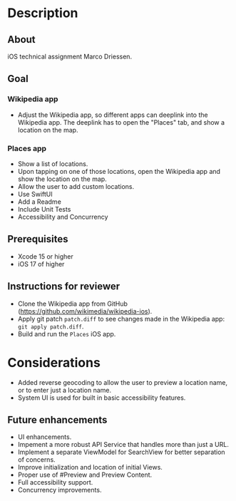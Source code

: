 # Description

## About
iOS technical assignment Marco Driessen. 

## Goal

### Wikipedia app
- Adjust the Wikipedia app, so different apps can deeplink into the Wikipedia app. The deeplink has to open the "Places" tab, and show a location on the map.

### Places app
- Show a list of locations.
- Upon tapping on one of those locations, open the Wikipedia app and show the location on the map.
- Allow the user to add custom locations.
- Use SwiftUI
- Add a Readme
- Include Unit Tests
- Accessibility and Concurrency

## Prerequisites
- Xcode 15 or higher
- iOS 17 of higher

## Instructions for reviewer
- Clone the Wikipedia app from GitHub (https://github.com/wikimedia/wikipedia-ios).
- Apply git patch `patch.diff` to see changes made in the Wikipedia app: `git apply patch.diff`.
- Build and run the `Places` iOS app.

# Considerations
- Added reverse geocoding to allow the user to preview a location name, or to enter just a location name.
- System UI is used for built in basic accessibility features.

## Future enhancements
- UI enhancements.
- Impement a more robust API Service that handles more than just a URL.
- Implement a separate ViewModel for SearchView for better separation of concerns.
- Improve initialization and location of initial Views.
- Proper use of #Preview and Preview Content.
- Full accessibility support.
- Concurrency improvements.



